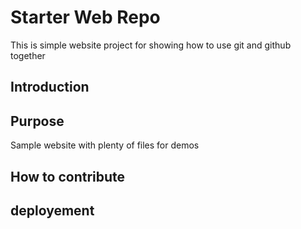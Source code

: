 # Starter Web Repo

This is simple website project for showing how to use git and github together

## Introduction

## Purpose

Sample website with plenty of files for demos

## How to contribute
## deployement